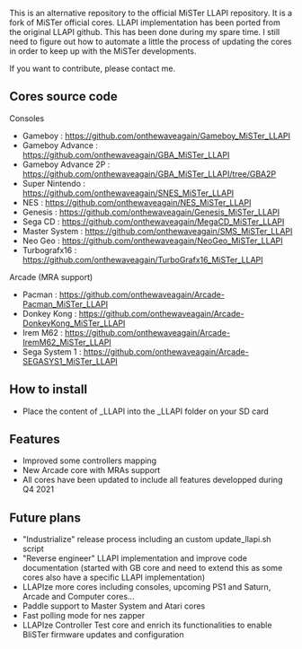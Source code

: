 
This is an alternative repository to the official MiSTer LLAPI repository.
It is a fork of MiSTer official cores. LLAPI implementation has been ported from the original LLAPI github.
This has been done during my spare time. I still need to figure out how to automate a little the process of updating the cores in order to keep up with the MiSTer developments.

If you want to contribute, please contact me.

## Cores source code

Consoles

* Gameboy            : https://github.com/onthewaveagain/Gameboy_MiSTer_LLAPI
* Gameboy Advance    : https://github.com/onthewaveagain/GBA_MiSTer_LLAPI
* Gameboy Advance 2P : https://github.com/onthewaveagain/GBA_MiSTer_LLAPI/tree/GBA2P
* Super Nintendo     : https://github.com/onthewaveagain/SNES_MiSTer_LLAPI
* NES                : https://github.com/onthewaveagain/NES_MiSTer_LLAPI
* Genesis            : https://github.com/onthewaveagain/Genesis_MiSTer_LLAPI
* Sega CD            : https://github.com/onthewaveagain/MegaCD_MiSTer_LLAPI
* Master System      : https://github.com/onthewaveagain/SMS_MiSTer_LLAPI
* Neo Geo            : https://github.com/onthewaveagain/NeoGeo_MiSTer_LLAPI
* Turbografx16       : https://github.com/onthewaveagain/TurboGrafx16_MiSTer_LLAPI

Arcade (MRA support)

* Pacman              : https://github.com/onthewaveagain/Arcade-Pacman_MiSTer_LLAPI
* Donkey Kong         : https://github.com/onthewaveagain/Arcade-DonkeyKong_MiSTer_LLAPI
* Irem M62            : https://github.com/onthewaveagain/Arcade-IremM62_MiSTer_LLAPI
* Sega System 1       : https://github.com/onthewaveagain/Arcade-SEGASYS1_MiSTer_LLAPI

## How to install

* Place the content of _LLAPI into the _LLAPI folder on your SD card

## Features

* Improved some controllers mapping
* New Arcade core with MRAs support
* All cores have been updated to include all features developped during Q4 2021

## Future plans

* "Industrialize" release process including an custom update_llapi.sh script
* "Reverse engineer" LLAPI implementation and improve code documentation (started with GB core and need to extend this as some cores also have a specific LLAPI implementation)
* LLAPIze more cores including consoles, upcoming PS1 and Saturn, Arcade and Computer cores...
* Paddle support to Master System and Atari cores
* Fast polling mode for nes zapper
* LLAPIze Controller Test core and enrich its functionalities to enable BliSTer firmware updates and configuration
